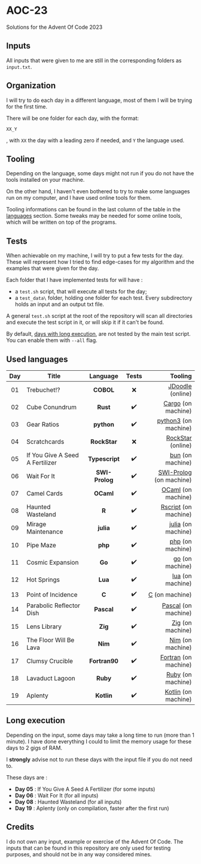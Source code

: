 # AOC-23
Solutions for the Advent Of Code 2023

## Inputs
All inputs that were given to me are still in the corresponding folders as `input.txt`.

## Organization
I will try to do each day in a different language, most of them I will be trying for the first time.

There will be one folder for each day, with the format:

`XX_Y`

, with `XX` the day with a leading zero if needed, and `Y` the language used.

## Tooling 

Depending on the language, some days might not run if you do not have the tools installed on your machine. 

On the other hand, I haven't even bothered to try to make some languages run on my computer, and I have used online tools for them.

Tooling informations can be found in the last column of the table in the [languages](#languages) section. Some tweaks may be needed for some online tools, which will be written on top of the programs.

## Tests
When achievable on my machine, I will try to put a few tests for the day. These will represent how I tried to find edge-cases for my algorithm and the examples that were given for the day.

Each folder that I have implemented tests for will have :

- a `test.sh` script, that will execute all tests for the day;
- a `test_data\` folder, holding one folder for each test. Every subdirectory holds an input and an output txt file.

A general `test.sh` script at the root of the repository will scan all directories and execute the test script in it, or will skip it if it can't be found.

By default, [days with long execution](long), are not tested by the main test script. You can enable them with `--all` flag.

## <a name="languages"></a> Used languages 

| Day 	| Title								| Language 			| Tests 				| Tooling 	|
| :-: 	| -----                           	| :--------:		| :---: 				| ---: 		|
| 01  	| Trebuchet!?                     	| **COBOL** 		| :x: 					| [JDoodle](https://www.jdoodle.com/execute-cobol-online/) (online) |
| 02  	| Cube Conundrum                  	| **Rust** 			| :heavy_check_mark: 	| [Cargo](https://doc.rust-lang.org/cargo/) (on machine) |
| 03  	| Gear Ratios                     	| **python** 		| :heavy_check_mark: 	| [python3](https://www.python.org/download/releases/3.0/) (on machine) |
| 04  	| Scratchcards                		| **RockStar** 		| :x: 					| [RockStar](https://codewithrockstar.com/online) (online) |
| 05  	| If You Give A Seed A Fertilizer 	| **Typescript** 	| :heavy_check_mark: 	| [bun](https://bun.sh/) (on machine) |
| 06	| Wait For It						| **SWI-Prolog**	| :heavy_check_mark:	| [SWI-Prolog](https://www.swi-prolog.org/Download.html) (on machine) |
| 07 	| Camel Cards						| **OCaml**			| :heavy_check_mark:	| [OCaml](https://ocaml.org/) (on machine) |
| 08	| Haunted Wasteland					| **R**				| :heavy_check_mark:	| [Rscript](https://cran.r-project.org/) (on machine) |
| 09 	| Mirage Maintenance				| **julia**			| :heavy_check_mark:	| [julia](https://julialang.org/downloads/platform/) (on machine) |
| 10	| Pipe Maze							| **php** 			| :heavy_check_mark:	| [php](https://www.php.net/) (on machine) |
| 11	| Cosmic Expansion					| **Go**			| :heavy_check_mark:	| [go](https://go.dev/) (on machine) |
| 12	| Hot Springs						| **Lua**			| :heavy_check_mark:	| [lua](https://www.lua.org/) (on machine) |
| 13	| Point of Incidence				| **C**				| :heavy_check_mark:	| [C](https://en.cppreference.com/w/c/language) (on machine) |
| 14 	| Parabolic Reflector Dish			| **Pascal**		| :heavy_check_mark:	| [Pascal](https://www.freepascal.org/) (on machine) |
| 15 	| Lens Library						| **Zig**			| :heavy_check_mark:	| [Zig](https://ziglang.org/) (on machine) |
| 16 	| The Floor Will Be Lava			| **Nim**			| :heavy_check_mark:	| [Nim](https://nim-lang.org/) (on machine) |
| 17	| Clumsy Crucible					| **Fortran90**		| :heavy_check_mark:	| [Fortran](https://fortran-lang.org/) (on machine) |
| 18 	| Lavaduct Lagoon					| **Ruby**			| :heavy_check_mark:	| [Ruby](https://www.ruby-lang.org) (on machine) |
| 19	| Aplenty 							| **Kotlin**		| :heavy_check_mark:	| [Kotlin](https://kotlinlang.org/docs/command-line.html) (on machine) |

## <a name="long"></a> Long execution

Depending on the input, some days may take a long time to run (more than 1 minute). I have done everything I could to limit the memory usage for these days to 2 gigs of RAM.

I **strongly** advise not to run these days with the input file if you do not need to.

These days are : 

- **Day 05** : If You Give A Seed A Fertilizer (for some inputs)
- **Day 06** : Wait For It (for all inputs)
- **Day 08** : Haunted Wasteland (for all inputs)
- **Day 19** : Aplenty (only on compilation, faster after the first run)

## Credits 

I do not own any input, example or exercise of the Advent Of Code. The inputs that can be found in this repository are only used for testing purposes, and should not be in any way considered mines. 
